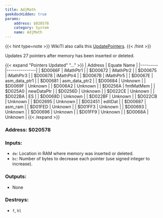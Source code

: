 ```yaml
---
title: AdjMath
geekdocHidden: true
params:
    address: $020578
    category: System
    name: AdjMath
---
```



{{< hint type=note >}}
WikiTI also calls this [UpdatePointers](https://wikiti.brandonw.net/index.php?title=83Plus:BCALLs:4345&oldid=10999).
{{< /hint >}}

Updates 27 pointers after memory has been inserted or deleted.

{{< expand "Pointers Updated" "..." >}}
| Address | Equate Name   |
|---------|---------------|
| $D0066F | iMathPtr1     |
| $D00672 | iMathPtr2     |
| $D00675 | iMathPtr3     |
| $D00678 | iMathPtr4     |
| $D0067B | iMathPtr5     |
| $D0067E | asm_data_ptr1 |
| $D00681 | asm_data_ptr2 |
| $D00684 | Unknown       |
| $D0069F | Unknown       |
| $D006A2 | Unknown       |
| $D0256A | fmtMatMem     |
| $D025A0 | newDataPtr    |
| $D0256D | Unknown       |
| $D022CE | Unknown       |
| $D022BA | ES            |
| $D0068D | Unknown       |
| $D022BF | Unknown       |
| $D022CB | Unknown       |
| $D02695 | Unknown       |
| $D02451 | editDat       |
| $D00687 | asm_ram       |
| $D01FED | Unknown       |
| $D01FF3 | Unknown       |
| $D00693 | Unknown       |
| $D00696 | Unknown       |
| $D01FF9 | Unknown       |
| $D0068A | Unknown       |
{{< /expand >}}

### Address: $020578

### Inputs:
* `de`: Location in RAM where memory was inserted or deleted.
* `bc`: Number of bytes to decrease each pointer (use signed integer to increase).

### Outputs:
* None

### Destroys:
* `f`, `hl`

